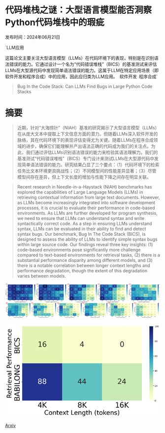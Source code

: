# 代码堆栈之谜：大型语言模型能否洞察Python代码堆栈中的瑕疵

发布时间：2024年06月21日

`LLM应用

这篇论文主要关注大型语言模型（LLMs）在代码环境下的表现，特别是在识别语法错误的能力。它通过设计一个名为“代码错误堆栈”（BICS）的基准测试来评估LLMs在大型源代码中发现简单语法错误的能力。这属于LLM在特定应用场景（即软件开发和程序合成）中的应用，因此应归类为LLM应用。` `软件开发` `程序合成`

> Bug In the Code Stack: Can LLMs Find Bugs in Large Python Code Stacks

# 摘要

> 近期，针对“大海捞针”（NIAH）基准的研究揭示了大型语言模型（LLMs）在从庞大文本中提取上下文信息方面的潜力。但随着LLMs深入软件开发的脉络，其在代码环境下的表现评估变得尤为关键。随着LLMs在程序合成领域的进步，确保它们能理解并产出语法正确的代码成为我们的关注点。为此，我们通过评估LLMs识别语法错误的能力来检验其语法理解力。我们的基准测试“代码错误堆栈”（BICS）专门设计来测试LLMs在大型源代码中发现简单语法错误的能力。研究结果凸显了三个要点：（1）代码环境下的检索任务比文本环境更具挑战性；（2）不同模型间的性能差异显著；（3）尽管模型间存在差异，但上下文长度的增加与性能下降之间存在明显关联。

> Recent research in Needle-in-a-Haystack (NIAH) benchmarks has explored the capabilities of Large Language Models (LLMs) in retrieving contextual information from large text documents. However, as LLMs become increasingly integrated into software development processes, it is crucial to evaluate their performance in code-based environments. As LLMs are further developed for program synthesis, we need to ensure that LLMs can understand syntax and write syntactically correct code. As a step in ensuring LLMs understand syntax, LLMs can be evaluated in their ability to find and detect syntax bugs. Our benchmark, Bug In The Code Stack (BICS), is designed to assess the ability of LLMs to identify simple syntax bugs within large source code. Our findings reveal three key insights: (1) code-based environments pose significantly more challenge compared to text-based environments for retrieval tasks, (2) there is a substantial performance disparity among different models, and (3) there is a notable correlation between longer context lengths and performance degradation, though the extent of this degradation varies between models.

![代码堆栈之谜：大型语言模型能否洞察Python代码堆栈中的瑕疵](../../../paper_images/2406.15325/full_results_expanded.png)

![代码堆栈之谜：大型语言模型能否洞察Python代码堆栈中的瑕疵](../../../paper_images/2406.15325/bics_versus_babilong.png)

[Arxiv](https://arxiv.org/abs/2406.15325)